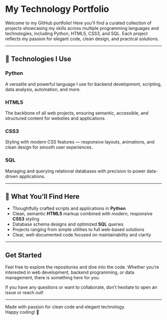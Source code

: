 # My Technology Portfolio

Welcome to my GitHub portfolio! Here you'll find a curated collection of projects showcasing my skills across multiple programming languages and technologies, including Python, HTML5, CSS3, and SQL. Each project reflects my passion for elegant code, clean design, and practical solutions.

---

## 🚀 Technologies I Use

### Python
A versatile and powerful language I use for backend development, scripting, data analysis, automation, and more.

### HTML5
The backbone of all web projects, ensuring semantic, accessible, and structured content for websites and applications.

### CSS3
Styling with modern CSS features — responsive layouts, animations, and clean design for smooth user experiences.

### SQL
Managing and querying relational databases with precision to power data-driven applications.

---

## 🎯 What You’ll Find Here

- Thoughtfully crafted scripts and applications in **Python**  
- Clean, semantic **HTML5** markup combined with modern, responsive **CSS3** styling  
- Database schema designs and optimized **SQL** queries  
- Projects ranging from simple utilities to full web-based solutions  
- Clear, well-documented code focused on maintainability and clarity  

---

## Get Started

Feel free to explore the repositories and dive into the code. Whether you’re interested in web development, backend programming, or data management, there is something here for you. 

If you have any questions or want to collaborate, don’t hesitate to open an issue or reach out!

---

Made with passion for clean code and elegant technology.  
Happy coding! 🚀

